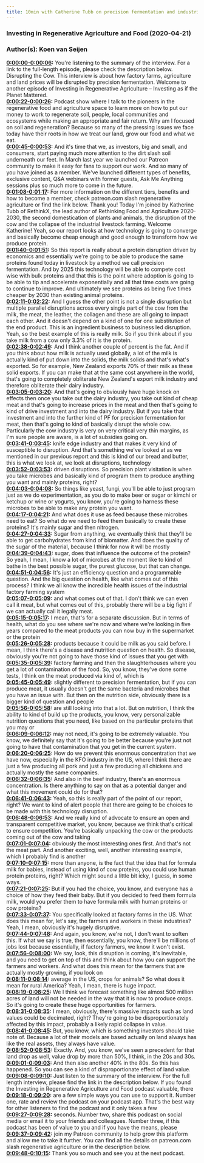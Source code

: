```yaml
---
title: 10min with Catherine Tubb on precision fermentation and industrial animal farming disruption by 2030
---
```


### Investing in Regenerative Agriculture and Food  (2020-04-21)  
### Author(s): Koen van Seijen  

**[0:00:00-0:00:06](https://investinginregenerativeagriculture.com/2019/12/10/catherine-tubb/#t=0:00:00):**  You're listening to the summary of the interview. For a link to the full-length episode, please check the description below.  Disrupting the Cow. This interview is about how factory farms, agriculture and land prices will be disrupted by precision fermentation.  Welcome to another episode of Investing in Regenerative Agriculture – Investing as if the Planet Mattered.  
**[0:00:22-0:00:26](https://investinginregenerativeagriculture.com/2019/12/10/catherine-tubb/#t=0:00:22):**  Podcast show where I talk to the pioneers in the regenerative food and agriculture space  to learn more on how to put our money to work to regenerate soil, people, local communities and ecosystems while making an appropriate and fair return.  Why am I focused on soil and regeneration? Because so many of the pressing issues we face today have their roots in how we treat our land, grow our food and what we eat.  
**[0:00:45-0:00:53](https://investinginregenerativeagriculture.com/2019/12/10/catherine-tubb/#t=0:00:45):**  And it's time that we, as investors, big and small, and consumers, start paying much more attention to the dirt slash soil underneath our feet.  In March last year we launched our Patreon community to make it easy for fans to support our work. And so many of you have joined as a member.  We've launched different types of benefits, exclusive content, Q&A webinars with former guests, Ask Me Anything sessions plus so much more to come in the future.  
**[0:01:08-0:01:17](https://investinginregenerativeagriculture.com/2019/12/10/catherine-tubb/#t=0:01:08):**  For more information on the different tiers, benefits and how to become a member, check patreon.com slash regenerative agriculture or find the link below. Thank you!  Today I'm joined by Katherine Tubb of RethinkX, the lead author of Rethinking Food and Agriculture 2020-2030, the second domestication of plants and animals, the disruption of the cow and the collapse of the industrial livestock farming. Welcome Katherine!  Yeah, so our report looks at how technology is going to converge and basically become cheap enough and good enough to transform how we produce protein.  
**[0:01:40-0:01:51](https://investinginregenerativeagriculture.com/2019/12/10/catherine-tubb/#t=0:01:40):**  So this report is really about a protein disruption driven by economics and essentially we're going to be able to produce the same proteins found today in livestock by a method we call precision fermentation.  And by 2025 this technology will be able to compete cost wise with bulk proteins and that this is the point where adoption is going to be able to tip and accelerate exponentially and all that time costs are going to continue to improve.  And ultimately we see proteins as being five times cheaper by 2030 than existing animal proteins.  
**[0:02:11-0:02:22](https://investinginregenerativeagriculture.com/2019/12/10/catherine-tubb/#t=0:02:11):**  And I guess the other point is not a single disruption but multiple parallel disruptions across every single part of the cow from the milk, the meat, the leather, the collagen and these are all going to impact each other.  And it doesn't depend on a kind of one for one substitution of the end product. This is an ingredient business to business led disruption.  Yeah, so the best example of this is really milk. So if you think about if you take milk from a cow only 3.3% of it is the protein.  
**[0:02:38-0:02:49](https://investinginregenerativeagriculture.com/2019/12/10/catherine-tubb/#t=0:02:38):**  And I think another couple of percent is the fat. And if you think about how milk is actually used globally, a lot of the milk is actually kind of put down into the solids, the milk solids and that's what's exported.  So for example, New Zealand exports 70% of their milk as these solid exports.  If you can make that at the same cost anywhere in the world, that's going to completely obliterate New Zealand's export milk industry and therefore obliterate their dairy industry.  
**[0:03:05-0:03:20](https://investinginregenerativeagriculture.com/2019/12/10/catherine-tubb/#t=0:03:05):**  And that's going to obviously have huge knock on effects then once you take out the dairy industry, you take out kind of cheap meat and that's going to increase prices in the meat and then that's going to kind of drive investment and into the dairy industry.  But if you take that investment and into the further kind of PF for precision fermentation for meat, then that's going to kind of basically disrupt the whole cow.  Particularly the cow industry is very on very critical very thin margins, as I'm sure people are aware, is a lot of subsidies going on.  
**[0:03:41-0:03:45](https://investinginregenerativeagriculture.com/2019/12/10/catherine-tubb/#t=0:03:41):**  knife edge industry and that makes it very kind of susceptible to disruption.  And that's something we've looked at as we mentioned in our previous report and this  is kind of our bread and butter, this is what we look at, we look at disruptions, technology  
**[0:03:52-0:03:53](https://investinginregenerativeagriculture.com/2019/12/10/catherine-tubb/#t=0:03:52):**  driven disruptions.  So precision plant visitation is when you take microbes and basically kind of program  them to produce anything you want and mainly proteins, right?  
**[0:04:03-0:04:08](https://investinginregenerativeagriculture.com/2019/12/10/catherine-tubb/#t=0:04:03):**  So things like yeast, fungi, you'll be able to just program just as we do experimentation,  as you do to make beer or sugar or kimchi or ketchup or wine or yogurts, you know, you're  going to harness these microbes to be able to make any protein you want.  
**[0:04:17-0:04:21](https://investinginregenerativeagriculture.com/2019/12/10/catherine-tubb/#t=0:04:17):**  And what does it use as feed because these microbes need to eat?  So what do we need to feed them basically to create these proteins?  It's mainly sugar and then nitrogen.  
**[0:04:27-0:04:33](https://investinginregenerativeagriculture.com/2019/12/10/catherine-tubb/#t=0:04:27):**  Sugar from anything, we eventually think that they'll be able to get carbohydrates from  kind of biomatter.  And does the quality of the sugar of the material, because I think for now it will be mostly  
**[0:04:39-0:04:43](https://investinginregenerativeagriculture.com/2019/12/10/catherine-tubb/#t=0:04:39):**  sugar, does that influence the outcome of the protein?  So yeah, I mean, I know a lot of microbes at the moment like to kind of bathe in the  best possible sugar, the purest glucose, but that can change.  
**[0:04:51-0:04:56](https://investinginregenerativeagriculture.com/2019/12/10/catherine-tubb/#t=0:04:51):**  It's just an efficiency question and a programmable question.  And the big question on health, like what comes out of this process?  I think we all know the incredible health issues of the industrial factory farming system  
**[0:05:07-0:05:09](https://investinginregenerativeagriculture.com/2019/12/10/catherine-tubb/#t=0:05:07):**  and what comes out of that.  I don't think we can even call it meat, but what comes out of this, probably there will  be a big fight if we can actually call it legally meat.  
**[0:05:15-0:05:17](https://investinginregenerativeagriculture.com/2019/12/10/catherine-tubb/#t=0:05:15):**  I mean, that's for a separate discussion.  But in terms of health, what do you see where we're now and where we're looking in five  years compared to the meat products you can now buy in the supermarket or the protein  
**[0:05:26-0:05:28](https://investinginregenerativeagriculture.com/2019/12/10/catherine-tubb/#t=0:05:26):**  products because it could be milk as you said before.  I mean, I think there's a disease and nutrition question on health.  So disease, obviously you're not going to have those kind of issues that you get with  
**[0:05:35-0:05:39](https://investinginregenerativeagriculture.com/2019/12/10/catherine-tubb/#t=0:05:35):**  factory farming and then the slaughterhouses where you get a lot of contamination of the  food.  So, you know, they've done some tests, I think on the meat produced via kind of, which is  
**[0:05:45-0:05:49](https://investinginregenerativeagriculture.com/2019/12/10/catherine-tubb/#t=0:05:45):**  slightly different to precision fermentation, but if you can produce meat, it usually doesn't  get the same bacteria and microbes that you have an issue with.  But then on the nutrition side, obviously there is a bigger kind of question and people  
**[0:05:56-0:05:58](https://investinginregenerativeagriculture.com/2019/12/10/catherine-tubb/#t=0:05:56):**  are still looking into that a lot.  But on nutrition, I think the ability to kind of build up the products, you know, very personalizable  nutrition questions that you need, like based on the particular proteins that you may or  
**[0:06:09-0:06:12](https://investinginregenerativeagriculture.com/2019/12/10/catherine-tubb/#t=0:06:09):**  may not need, it's going to be extremely valuable.  You know, we definitely say that it's going to be better because you're just not going  to have that contamination that you get in the current system.  
**[0:06:20-0:06:25](https://investinginregenerativeagriculture.com/2019/12/10/catherine-tubb/#t=0:06:20):**  How do we prevent this enormous concentration that we have now, especially in the KFO industry  in the US, where I think there are just a few producing all pork and just a few producing  all chickens and actually mostly the same companies.  
**[0:06:32-0:06:35](https://investinginregenerativeagriculture.com/2019/12/10/catherine-tubb/#t=0:06:32):**  And also in the beef industry, there's an enormous concentration.  Is there anything to say on that as a potential danger and what this movement could do for  that?  
**[0:06:41-0:06:43](https://investinginregenerativeagriculture.com/2019/12/10/catherine-tubb/#t=0:06:41):**  Yeah, so this is really part of the point of our report, right?  We want to kind of alert people that there are going to be choices to be made with this  technology disruption.  
**[0:06:48-0:06:53](https://investinginregenerativeagriculture.com/2019/12/10/catherine-tubb/#t=0:06:48):**  And we really kind of advocate to ensure an open and transparent competitive market, you  know, because we think that's critical to ensure competition.  You're basically unpacking the cow or the products coming out of the cow and taking  
**[0:07:01-0:07:04](https://investinginregenerativeagriculture.com/2019/12/10/catherine-tubb/#t=0:07:01):**  obviously the most interesting ones first.  And that's not the meat part.  And another exciting, well, another interesting example, which I probably find is another  
**[0:07:10-0:07:15](https://investinginregenerativeagriculture.com/2019/12/10/catherine-tubb/#t=0:07:10):**  more than anyone, is the fact that the idea that for formula milk for babies, instead  of using kind of cow proteins, you could use human protein proteins, right?  Which might sound a little bit icky, I guess, in some ways.  
**[0:07:21-0:07:25](https://investinginregenerativeagriculture.com/2019/12/10/catherine-tubb/#t=0:07:21):**  But if you had the choice, you know, and everyone has a choice of how they feed their baby.  But if you decided to feed them formula milk, would you prefer them to have formula milk  with human proteins or cow proteins?  
**[0:07:33-0:07:37](https://investinginregenerativeagriculture.com/2019/12/10/catherine-tubb/#t=0:07:33):**  You specifically looked at factory farms in the US.  What does this mean for, let's say, the farmers and workers in these industries?  Yeah, I mean, obviously it's hugely disruptive.  
**[0:07:44-0:07:48](https://investinginregenerativeagriculture.com/2019/12/10/catherine-tubb/#t=0:07:44):**  And again, you know, we're not, I don't want to soften this.  If what we say is true, then essentially, you know, there'll be millions of jobs lost  because essentially, if factory farmers, we know it won't exist.  
**[0:07:56-0:08:00](https://investinginregenerativeagriculture.com/2019/12/10/catherine-tubb/#t=0:07:56):**  We say, look, this disruption is coming, it's inevitable, and you need to get on top of  this and think about how you can support the farmers and workers.  And what does this mean for the farmers that are actually mostly growing, if you look on  
**[0:08:11-0:08:14](https://investinginregenerativeagriculture.com/2019/12/10/catherine-tubb/#t=0:08:11):**  average in the US, crops for animals?  So what does it mean for rural America?  Yeah, I mean, there is huge impact.  
**[0:08:19-0:08:25](https://investinginregenerativeagriculture.com/2019/12/10/catherine-tubb/#t=0:08:19):**  We I think we forecast something like almost 500 million acres of land will not be needed  in the way that it is now to produce crops.  So it's going to create these huge opportunities for farmers.  
**[0:08:31-0:08:35](https://investinginregenerativeagriculture.com/2019/12/10/catherine-tubb/#t=0:08:31):**  I mean, obviously, there's massive impacts such as land values could be decimated, right?  They're going to be disproportionately affected by this impact, probably a likely rapid collapse  in value.  
**[0:08:41-0:08:45](https://investinginregenerativeagriculture.com/2019/12/10/catherine-tubb/#t=0:08:41):**  But, you know, which is something investors should take note of.  Because a lot of their models are based actually on land always has like the real assets, they  always have value.  
**[0:08:52-0:08:53](https://investinginregenerativeagriculture.com/2019/12/10/catherine-tubb/#t=0:08:52):**  Exactly.  And, you know, we've seen a precedent for that land drop as well, value drop by more  than 50%, I think, in the 20s and 30s.  
**[0:09:01-0:09:03](https://investinginregenerativeagriculture.com/2019/12/10/catherine-tubb/#t=0:09:01):**  And then also another 40% in the 80s.  So this has happened.  So you can see a kind of disproportionate effect of land value.  
**[0:09:08-0:09:10](https://investinginregenerativeagriculture.com/2019/12/10/catherine-tubb/#t=0:09:08):**  Just listen to the summary of the interview.  For the full length interview, please find the link in the description below.  If you found the Investing in Regenerative Agriculture and Food podcast valuable, there  
**[0:09:18-0:09:20](https://investinginregenerativeagriculture.com/2019/12/10/catherine-tubb/#t=0:09:18):**  are a few simple ways you can use to support it.  Number one, rate and review the podcast on your podcast app.  That's the best way for other listeners to find the podcast and it only takes a few  
**[0:09:27-0:09:28](https://investinginregenerativeagriculture.com/2019/12/10/catherine-tubb/#t=0:09:27):**  seconds.  Number two, share this podcast on social media or email it to your friends and colleagues.  Number three, if this podcast has been of value to you and if you have the means, please  
**[0:09:37-0:09:42](https://investinginregenerativeagriculture.com/2019/12/10/catherine-tubb/#t=0:09:37):**  join my Patreon community to help grow this platform and allow me to take it further.  You can find all the details on patreon.com slash regenerative agriculture or in the description  below.  
**[0:09:48-0:10:15](https://investinginregenerativeagriculture.com/2019/12/10/catherine-tubb/#t=0:09:48):**  Thank you so much and see you at the next podcast.  